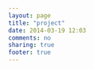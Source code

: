 ```yaml
---
layout: page
title: "project"
date: 2014-03-19 12:03
comments: no
sharing: true
footer: true
---
```


